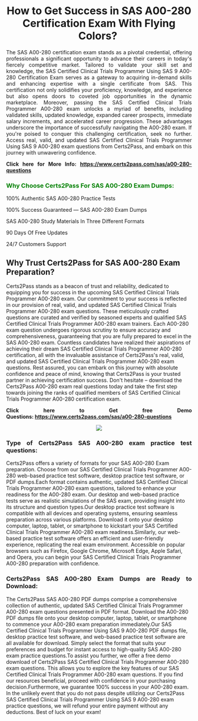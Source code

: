 <h1 style="text-align: center;"><strong>How to Get Success in SAS A00-280 Certification Exam With Flying Colors? </strong></h1>

<p style="text-align: justify;">The SAS A00-280 certification exam stands as a pivotal credential, offering professionals a significant opportunity to advance their careers in today's fiercely competitive market. Tailored to validate your skill set and knowledge, the SAS Certified Clinical Trials Programmer Using SAS 9 A00-280 Certification Exam serves as a gateway to acquiring in-demand skills and enhancing expertise with a single certificate from SAS. This certification not only solidifies your proficiency, knowledge, and experience but also opens doors to coveted job opportunities in the dynamic marketplace. Moreover, passing the SAS Certified Clinical Trials Programmer A00-280 exam unlocks a myriad of benefits, including validated skills, updated knowledge, expanded career prospects, immediate salary increments, and accelerated career progression. These advantages underscore the importance of successfully navigating the A00-280 exam. If you're poised to conquer this challenging certification, seek no further. Access real, valid, and updated SAS Certified Clinical Trials Programmer Using SAS 9 A00-280 exam questions from Certs2Pass, and embark on this journey with unwavering confidence.</p>

<p style="text-align: justify;"><strong>Click here for More Info: <a href="https://www.certs2pass.com/sas/a00-280-questions">https://www.certs2pass.com/sas/a00-280-questions</a></strong></p>

<h3><strong><span style="display:block; color:Green;">Why Choose Certs2Pass For SAS A00-280 Exam Dumps: </span></strong></h3>

<p style="text-align: justify;">100% Authentic SAS A00-280 Practice Tests</p>

<p style="text-align: justify;">100% Success Guaranteed — SAS A00-280 Exam Dumps</p>

<p style="text-align: justify;">SAS A00-280 Study Materials In Three Different Formats</p>

<p style="text-align: justify;">90 Days Of Free Updates</p>

<p style="text-align: justify;">24/7 Customers Support</p>

<h2><strong>Why Trust Certs2Pass for SAS A00-280 Exam Preparation?</strong></h2>

<p>Certs2Pass stands as a beacon of trust and reliability, dedicated to equipping you for success in the upcoming SAS Certified Clinical Trials Programmer A00-280 exam. Our commitment to your success is reflected in our provision of real, valid, and updated SAS Certified Clinical Trials Programmer A00-280 exam questions. These meticulously crafted questions are curated and verified by seasoned experts and qualified SAS Certified Clinical Trials Programmer A00-280 exam trainers. Each A00-280 exam question undergoes rigorous scrutiny to ensure accuracy and comprehensiveness, guaranteeing that you are fully prepared to excel in the SAS A00-280 exam. Countless candidates have realized their aspirations of achieving their dream SAS Certified Clinical Trials Programmer A00-280 certification, all with the invaluable assistance of Certs2Pass's real, valid, and updated SAS Certified Clinical Trials Programmer A00-280 exam questions. Rest assured, you can embark on this journey with absolute confidence and peace of mind, knowing that Certs2Pass is your trusted partner in achieving certification success. Don't hesitate – download the Certs2Pass A00-280 exam real questions today and take the first step towards joining the ranks of qualified members of SAS Certified Clinical Trials Programmer A00-280 certification exam.</p>

<p style="text-align: justify;"><strong>Click here to Get free Demo Questions: <a href="https://www.certs2pass.com/sas/a00-280-questions">https://www.certs2pass.com/sas/a00-280-questions</a></strong></p>

<p style="text-align: center;"><img src="https://i.imgur.com/8DtcaoZ.jpg" /></p>

<h3 style="text-align: justify;"><strong>Type of Certs2Pass SAS A00-280 exam practice test questions:</strong></h3>

<p>Certs2Pass offers a variety of formats for your SAS A00-280 Exam preparation. Choose from our SAS Certified Clinical Trials Programmer A00-280 web-based practice test software, desktop practice test software, or PDF dumps.Each format contains authentic, updated SAS Certified Clinical Trials Programmer A00-280 exam questions, tailored to enhance your readiness for the A00-280 exam. Our desktop and web-based practice tests serve as realistic simulations of the SAS exam, providing insight into its structure and question types.Our desktop practice test software is compatible with all devices and operating systems, ensuring seamless preparation across various platforms. Download it onto your desktop computer, laptop, tablet, or smartphone to kickstart your SAS Certified Clinical Trials Programmer A00-280 exam readiness.Similarly, our web-based practice test software offers an efficient and user-friendly experience, replicating the real exam environment. Accessible on popular browsers such as Firefox, Google Chrome, Microsoft Edge, Apple Safari, and Opera, you can begin your SAS Certified Clinical Trials Programmer A00-280 preparation with confidence.</p>

<h3 style="text-align: justify;"><strong>Certs2Pass SAS A00-280 Exam Dumps are Ready to Download:</strong></h3>

<p>The Certs2Pass SAS A00-280 PDF dumps comprise a comprehensive collection of authentic, updated SAS Certified Clinical Trials Programmer A00-280 exam questions presented in PDF format. Download the A00-280 PDF dumps file onto your desktop computer, laptop, tablet, or smartphone to commence your A00-280 exam preparation immediately.Our SAS Certified Clinical Trials Programmer Using SAS 9 A00-280 PDF dumps file, desktop practice test software, and web-based practice test software are all available for download. Simply select the format that suits your preferences and budget for instant access to high-quality SAS A00-280 exam practice questions.To assist you further, we offer a free demo download of Certs2Pass SAS Certified Clinical Trials Programmer A00-280 exam questions. This allows you to explore the key features of our SAS Certified Clinical Trials Programmer A00-280 exam questions. If you find our resources beneficial, proceed with confidence in your purchasing decision.Furthermore, we guarantee 100% success in your A00-280 exam. In the unlikely event that you do not pass despite utilizing our Certs2Pass SAS Certified Clinical Trials Programmer Using SAS 9 A00-280 exam practice questions, we will refund your entire payment without any deductions. Best of luck on your exam!</p>
